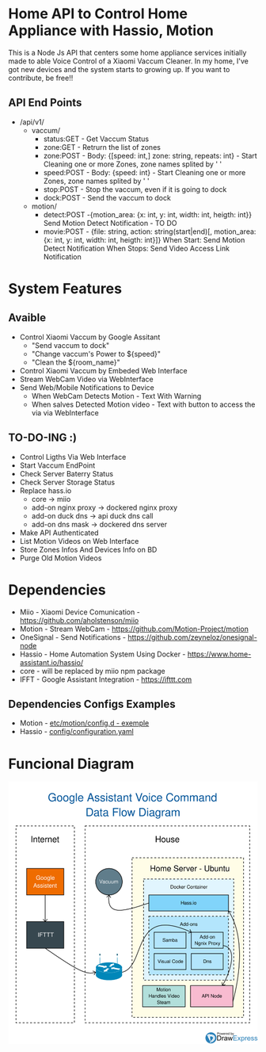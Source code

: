 
# Home API to Control Home Appliance with Hassio, Motion 

This is a Node Js API that centers some home appliance services initially made to able Voice Control of a Xiaomi Vaccum Cleaner. In my home, I've got new devices and the system starts to growing up. If you want to contribute, be free!!

## API End Points

 - /api/v1/
   - vaccum/
     - status:GET - Get Vaccum Status
     - zone:GET - Retrurn the list of zones
     - zone:POST - Body: {[speed: int,] zone: string, repeats: int} - Start Cleaning one or more Zones, zone names splited by ' '
     - speed:POST - Body: {speed: int} - Start Cleaning one or more Zones, zone names splited by ' '
     - stop:POST - Stop the vaccum, even if it is going to dock
     - dock:POST - Send the vaccum to dock
   - motion/
     - detect:POST -{motion_area: {x: int, y: int, width: int, heigth: int}}
       Send Motion Detect Notification - TO DO
     - movie:POST - {file: string, action: string(start|end)[, motion_area: {x: int, y: int, width: int, heigth: int}]}
       When Start: Send Motion Detect Notification
       When Stops: Send Video Access Link Notification
   
# System Features

## Avaible
 - Control Xiaomi Vaccum by Google Assitant
   - "Send vaccum to dock"
   - "Change vaccum's Power to ${speed}"
   - "Clean the ${room_name}"
 - Control Xiaomi Vaccum by Embeded Web Interface
 - Stream WebCam Video via WebInterface
 - Send Web/Mobile Notifications to Device
   - When WebCam Detects Motion - Text With Warning
   - When salves Detected Motion video - Text with button to access the via via WebInterface

## TO-DO-ING :)
 - Control Ligths Via Web Interface
 - Start Vaccum EndPoint
 - Check Server Baterry Status
 - Check Server Storage Status
 - Replace hass.io
   - core -> miio
   - add-on nginx proxy -> dockered nginx proxy
   - add-on duck dns -> api duck dns call
   - add-on dns mask -> dockered dns server
 - Make API Authenticated
 - List Motion Videos on Web Interface
 - Store Zones Infos And Devices Info on BD
 - Purge Old Motion Videos

# Dependencies

 - Miio - Xiaomi Device Comunication - https://github.com/aholstenson/miio
 - Motion - Stream WebCam - https://github.com/Motion-Project/motion
 - OneSignal - Send Notifications - https://github.com/zeyneloz/onesignal-node
 - Hassio - Home Automation System Using Docker - https://www.home-assistant.io/hassio/
  - core - will be replaced by miio npm package
 - IFFT - Google Assistant Integration - https://ifttt.com
 
## Dependencies Configs Examples

 - Motion - [etc/motion/config.d - exemple](docs/examples/etc-motion-config.d)
 - Hassio - [config/configuration.yaml](docs/examples/hassio-config-configuration.yaml)

# Funcional Diagram

![Google Assistant Voice Control Data Flow Diagram](docs/imgs/Google-Assistant-Data-Flow.svg)